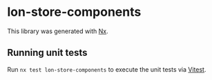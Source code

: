 # lon-store-components

This library was generated with [Nx](https://nx.dev).

## Running unit tests

Run `nx test lon-store-components` to execute the unit tests via [Vitest](https://vitest.dev/).
